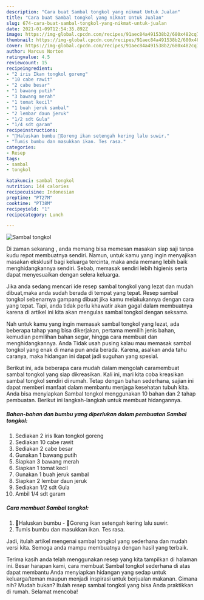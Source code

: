 ```yaml
---
description: "Cara buat Sambal tongkol yang nikmat Untuk Jualan"
title: "Cara buat Sambal tongkol yang nikmat Untuk Jualan"
slug: 674-cara-buat-sambal-tongkol-yang-nikmat-untuk-jualan
date: 2021-01-09T12:54:35.892Z
image: https://img-global.cpcdn.com/recipes/91aec84a491538b2/680x482cq70/sambal-tongkol-foto-resep-utama.jpg
thumbnail: https://img-global.cpcdn.com/recipes/91aec84a491538b2/680x482cq70/sambal-tongkol-foto-resep-utama.jpg
cover: https://img-global.cpcdn.com/recipes/91aec84a491538b2/680x482cq70/sambal-tongkol-foto-resep-utama.jpg
author: Marcus Norton
ratingvalue: 4.5
reviewcount: 15
recipeingredient:
- "2 iris Ikan tongkol goreng"
- "10 cabe rawit"
- "2 cabe besar"
- "1 bawang putih"
- "3 bawang merah"
- "1 tomat kecil"
- "1 buah jeruk sambal"
- "2 lembar daun jeruk"
- "1/2 sdt Gula"
- "1/4 sdt garam"
recipeinstructions:
- "📍Haluskan bumbu 📍Goreng ikan setengah kering lalu suwir."
- "Tumis bumbu dan masukkan ikan. Tes rasa."
categories:
- Resep
tags:
- sambal
- tongkol

katakunci: sambal tongkol 
nutrition: 144 calories
recipecuisine: Indonesian
preptime: "PT27M"
cooktime: "PT38M"
recipeyield: "1"
recipecategory: Lunch

---
```



![Sambal tongkol](https://img-global.cpcdn.com/recipes/91aec84a491538b2/680x482cq70/sambal-tongkol-foto-resep-utama.jpg)

Di zaman  sekarang , anda memang bisa memesan masakan siap saji tanpa kudu repot membuatnya sendiri. Namun, untuk kamu yang ingin menyajikan masakan eksklusif bagi keluarga tercinta, maka anda memang lebih baik menghidangkannya sendiri. Sebab, memasak sendiri lebih higienis serta dapat menyesuaikan dengan selera keluarga.

Jika anda sedang mencari ide resep sambal tongkol yang lezat dan mudah dibuat,maka anda sudah berada di tempat yang tepat. Resep sambal tongkol  sebenarnya gampang dibuat jika kamu melakukannya dengan cara yang tepat. Tapi, anda tidak perlu khawatir akan gagal dalam membuatnya 
karena di artikel ini kita akan mengulas sambal tongkol dengan seksama.  



Nah untuk kamu yang ingin memasak sambal tongkol yang lezat, ada beberapa tahap yang bisa dikerjakan, pertama memilih jenis bahan, kemudian pemilihan bahan segar, hingga cara membuat dan menghidangkannya. Anda Tidak usah pusing kalau mau memasak sambal tongkol yang enak di mana pun anda berada. Karena, asalkan anda  tahu caranya, maka hidangan ini dapat jadi suguhan yang spesial.

Berikut ini, ada beberapa cara mudah dalam mengolah caramembuat sambal tongkol yang siap dikreasikan. Kali ini, mari kita coba kreasikan sambal tongkol sendiri di rumah. Tetap dengan bahan sederhana, sajian ini dapat memberi manfaat dalam membantu menjaga kesehatan tubuh kita. Anda bisa menyiapkan Sambal tongkol menggunakan 10 bahan dan 2 tahap pembuatan. Berikut ini langkah-langkah untuk membuat hidangannya.

<!--inarticleads1-->

##### Bahan-bahan dan bumbu yang diperlukan dalam pembuatan Sambal tongkol:

1. Sediakan 2 iris Ikan tongkol goreng
1. Sediakan 10 cabe rawit
1. Sediakan 2 cabe besar
1. Gunakan 1 bawang putih
1. Siapkan 3 bawang merah
1. Siapkan 1 tomat kecil
1. Gunakan 1 buah jeruk sambal
1. Siapkan 2 lembar daun jeruk
1. Sediakan 1/2 sdt Gula
1. Ambil 1/4 sdt garam




<!--inarticleads2-->

##### Cara membuat Sambal tongkol:

1. 📍Haluskan bumbu - 📍Goreng ikan setengah kering lalu suwir.
1. Tumis bumbu dan masukkan ikan. Tes rasa.




Jadi, itulah artikel mengenai  sambal tongkol  yang sederhana dan mudah versi kita. Semoga anda mampu membuatnya dengan hasil yang terbaik. 

Terima kasih anda telah menggunakan resep yang kita tampilkan di halaman ini. Besar harapan kami, cara membuat  Sambal tongkol sederhana di atas dapat membantu Anda menyiapkan hidangan yang sedap untuk keluarga/teman maupun menjadi inspirasi untuk berjualan makanan. Gimana nih? Mudah bukan? Itulah resep sambal tongkol yang bisa Anda praktikkan di rumah. Selamat mencoba!

